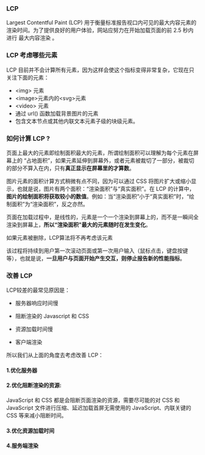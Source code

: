 ### LCP
Largest Contentful Paint (LCP) 用于衡量标准报告视口内可见的最大内容元素的渲染时间。为了提供良好的用户体验，网站应努力在开始加载页面的前 2.5 秒内进行 最大内容渲染 。

### LCP 考虑哪些元素
LCP 目前并不会计算所有元素，因为这样会使这个指标变得非常复杂，它现在只关注下面的元素：
- \<img> 元素
- \<image>元素内的\<svg>元素
- \<video> 元素
- 通过 url() 函数加载背景图片的元素
- 包含文本节点或其他内联文本元素子级的块级元素。

### 如何计算 LCP ?
页面上最大的元素即绘制面积最大的元素，所谓绘制面积可以理解为每个元素在屏幕上的 “占地面积”，如果元素延伸到屏幕外，或者元素被裁切了一部分，被裁切的部分不算入在内，只有**真正显示在屏幕里的才算数**。

图片元素的面积计算方式稍微有点不同，因为可以通过 CSS 将图片扩大或缩小显示，也就是说，图片有两个面积：“渲染面积”与“真实面积”。在 LCP 的计算中，**图片的绘制面积将获取较小的数值**。例如：当“渲染面积”小于“真实面积”时，“绘制面积”为“渲染面积”，反之亦然。

页面在加载过程中，是线性的，元素是一个一个渲染到屏幕上的，而不是一瞬间全渲染到屏幕上，**所以“渲染面积”最大的元素随时在发生变化**。

如果元素被删除，LCP算法将不再考虑该元素

该过程将持续到用户第一次滚动页面或第一次用户输入（鼠标点击，键盘按键等），也就是说，**一旦用户与页面开始产生交互，则停止报告新的性能指标**。

### 改善 LCP
LCP较差的最常见原因是：

- 服务器响应时间慢

- 阻断渲染的 Javascript 和 CSS

- 资源加载时间慢

- 客户端渲染

所以我们从上面的角度去考虑改善 LCP：
#### 1.优化服务器
#### 2.优化阻断渲染的资源:
JavaScript 和 CSS 都是会阻断页面渲染的资源，需要尽可能的对 CSS 和 JavaScript 文件进行压缩、延迟加载首屏无需使用的 JavaScript、内联关键的 CSS 等来减小阻断时间。
#### 3.优化资源加载时间
#### 4.服务端渲染
